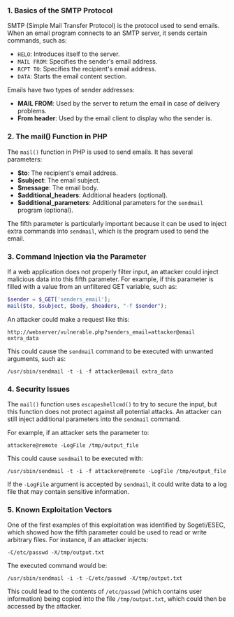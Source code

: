 ### 1. **Basics of the SMTP Protocol**
SMTP (Simple Mail Transfer Protocol) is the protocol used to send emails. When an email program connects to an SMTP server, it sends certain commands, such as:
- `HELO`: Introduces itself to the server.
- `MAIL FROM`: Specifies the sender's email address.
- `RCPT TO`: Specifies the recipient's email address.
- `DATA`: Starts the email content section.

Emails have two types of sender addresses:
- **MAIL FROM**: Used by the server to return the email in case of delivery problems.
- **From header**: Used by the email client to display who the sender is.

### 2. **The mail() Function in PHP**
The `mail()` function in PHP is used to send emails. It has several parameters:
- **$to**: The recipient's email address.
- **$subject**: The email subject.
- **$message**: The email body.
- **$additional_headers**: Additional headers (optional).
- **$additional_parameters**: Additional parameters for the `sendmail` program (optional).

The fifth parameter is particularly important because it can be used to inject extra commands into `sendmail`, which is the program used to send the email.

### 3. **Command Injection via the Parameter**
If a web application does not properly filter input, an attacker could inject malicious data into this fifth parameter. For example, if this parameter is filled with a value from an unfiltered GET variable, such as:

```php
$sender = $_GET['senders_email'];
mail($to, $subject, $body, $headers, "-f $sender");
```

An attacker could make a request like this:

```
http://webserver/vulnerable.php?senders_email=attacker@email extra_data
```

This could cause the `sendmail` command to be executed with unwanted arguments, such as:

```
/usr/sbin/sendmail -t -i -f attacker@email extra_data
```

### 4. **Security Issues**
The `mail()` function uses `escapeshellcmd()` to try to secure the input, but this function does not protect against all potential attacks. An attacker can still inject additional parameters into the `sendmail` command.

For example, if an attacker sets the parameter to:

```
attackere@remote -LogFile /tmp/output_file
```

This could cause `sendmail` to be executed with:

```
/usr/sbin/sendmail -t -i -f attackere@remote -LogFile /tmp/output_file
```

If the `-LogFile` argument is accepted by `sendmail`, it could write data to a log file that may contain sensitive information.

### 5. **Known Exploitation Vectors**
One of the first examples of this exploitation was identified by Sogeti/ESEC, which showed how the fifth parameter could be used to read or write arbitrary files. For instance, if an attacker injects:

```
-C/etc/passwd -X/tmp/output.txt
```

The executed command would be:

```
/usr/sbin/sendmail -i -t -C/etc/passwd -X/tmp/output.txt
```

This could lead to the contents of `/etc/passwd` (which contains user information) being copied into the file `/tmp/output.txt`, which could then be accessed by the attacker.
